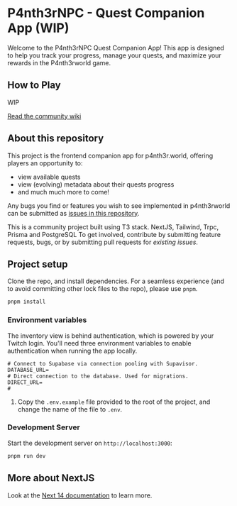 # P4nth3rNPC - Quest Companion App (WIP)

Welcome to the P4nth3rNPC Quest Companion App! This app is designed to help you track your progress, manage your quests, and maximize your rewards in the P4nth3rworld game.

## How to Play

WIP


[Read the community wiki](https://p4nth3rworld-wiki.netlify.app/)

## About this repository

This project is the frontend companion app for p4nth3r.world, offering players an opportunity to:

- view available quests
- view (evolving) metadata about their quests progress
- and much much more to come!

Any bugs you find or features you wish to see implemented in p4nth3rworld can be submitted as
[issues in this repository](https://github.com/MhemedAbderrahmen/p4nth3rnpc/issues).

This is a community project built using T3 stack. NextJS, Tailwind, Trpc, Prisma and PostgreSQL To get involved, contribute by submitting feature requests,
bugs, or by submitting pull requests for _existing issues_.

## Project setup

Clone the repo, and install dependencies. For a seamless experience (and to avoid committing other lock files to the
repo), please use `pnpm`.

```bash
pnpm install
```

### Environment variables

The inventory view is behind authentication, which is powered by your Twitch login. You'll need three environment
variables to enable authentication when running the app locally.

```text
# Connect to Supabase via connection pooling with Supavisor.
DATABASE_URL=
# Direct connection to the database. Used for migrations.
DIRECT_URL=
# 
```

1. Copy the `.env.example` file provided to the root of the project, and change the name of the file to `.env`.

### Development Server

Start the development server on `http://localhost:3000`:

```bash
pnpm run dev
```

## More about NextJS

Look at the [Next 14 documentation](https://nextjs.org) to learn more.
